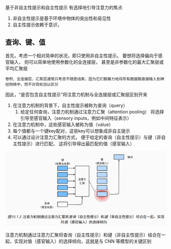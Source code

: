 
基于非自主性提示和自主性提示 有选择地引导注意力的焦点

1. 非自主性提示是基于环境中物体的突出性和易见性
2. 自主性提示依赖于意识，

## 查询、键、值

首先，考虑一个相对简单的状况，即只使用非自主性提示。 要想将选择偏向于感官输入， 则可以简单地使用参数化的全连接层， 甚至是非参数化的最大汇聚层或平均汇聚层

`卷积、全连接层、汇聚层通常只考虑不随意线索，因为它们都暴力地将所有数据都直接输入到神经网络中，而不对目标加以区分`

因此，“是否包含自主性提示”将注意力机制与全连接层或汇聚层区别开来

1. 在注意力机制的背景下，自主性提示被称为查询（query）
   1.  给定任何查询，注意力机制通过注意力汇聚（attention pooling） 将选择引导至感官输入（sensory inputs，例如中间特征表示）
2.  在注意力机制中，这些感官输入被称为值（value）
3.  每个值都与一个键key配对，这些key可以想象成非自主提示
4.  可以通过设计注意力汇聚的方式， 便于给定的查询（自主性提示）与键（非自主性提示）进行匹配， 这将引导得出最匹配的值（感官输入）

![alt text](image.png)

注意力机制通过注意力汇聚将查询（自主性提示）和键（非自主性提示）结合在一起，实现对值（感官输入）的选择倾向，这就是与 CNN 等模型的关键区别
